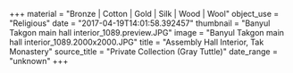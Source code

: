 +++
material = "Bronze | Cotton | Gold | Silk | Wood | Wool"
object_use = "Religious"
date = "2017-04-19T14:01:58.392457"
thumbnail = "Banyul Takgon main hall interior_1089.preview.JPG"
image = "Banyul Takgon main hall interior_1089.2000x2000.JPG"
title = "Assembly Hall Interior, Tak Monastery"
source_title = "Private Collection (Gray Tuttle)"
date_range = "unknown"
+++
